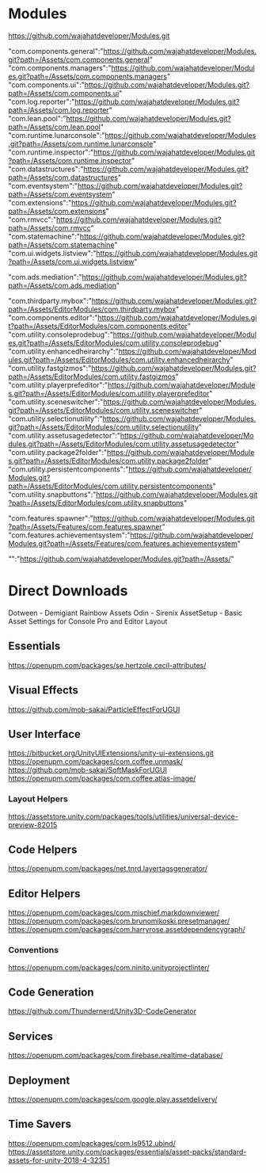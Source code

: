 # Modules

https://github.com/wajahatdeveloper/Modules.git

"com.components.general":"https://github.com/wajahatdeveloper/Modules.git?path=/Assets/com.components.general" </br>
"com.components.managers":"https://github.com/wajahatdeveloper/Modules.git?path=/Assets/com.components.managers" </br>
"com.components.ui":"https://github.com/wajahatdeveloper/Modules.git?path=/Assets/com.components.ui" </br>
"com.log.reporter":"https://github.com/wajahatdeveloper/Modules.git?path=/Assets/com.log.reporter" </br>
"com.lean.pool":"https://github.com/wajahatdeveloper/Modules.git?path=/Assets/com.lean.pool" </br>
"com.runtime.lunarconsole":"https://github.com/wajahatdeveloper/Modules.git?path=/Assets/com.runtime.lunarconsole" </br>
"com.runtime.inspector":"https://github.com/wajahatdeveloper/Modules.git?path=/Assets/com.runtime.inspector" </br>
"com.datastructures":"https://github.com/wajahatdeveloper/Modules.git?path=/Assets/com.datastructures" </br>
"com.eventsystem":"https://github.com/wajahatdeveloper/Modules.git?path=/Assets/com.eventsystem" </br>
"com.extensions":"https://github.com/wajahatdeveloper/Modules.git?path=/Assets/com.extensions" </br>
"com.rmvcc":"https://github.com/wajahatdeveloper/Modules.git?path=/Assets/com.rmvcc" </br>
"com.statemachine":"https://github.com/wajahatdeveloper/Modules.git?path=/Assets/com.statemachine" </br>
"com.ui.widgets.listview":"https://github.com/wajahatdeveloper/Modules.git?path=/Assets/com.ui.widgets.listview" </br>

"com.ads.mediation":"https://github.com/wajahatdeveloper/Modules.git?path=/Assets/com.ads.mediation" </br>

"com.thirdparty.mybox":"https://github.com/wajahatdeveloper/Modules.git?path=/Assets/EditorModules/com.thirdparty.mybox" </br>
"com.components.editor":"https://github.com/wajahatdeveloper/Modules.git?path=/Assets/EditorModules/com.components.editor" </br>
"com.utility.consoleprodebug":"https://github.com/wajahatdeveloper/Modules.git?path=/Assets/EditorModules/com.utility.consoleprodebug" </br>
"com.utility.enhancedheirarchy":"https://github.com/wajahatdeveloper/Modules.git?path=/Assets/EditorModules/com.utility.enhancedheirarchy" </br>
"com.utility.fastgizmos":"https://github.com/wajahatdeveloper/Modules.git?path=/Assets/EditorModules/com.utility.fastgizmos" </br>
"com.utility.playerprefeditor":"https://github.com/wajahatdeveloper/Modules.git?path=/Assets/EditorModules/com.utility.playerprefeditor" </br>
"com.utility.sceneswitcher":"https://github.com/wajahatdeveloper/Modules.git?path=/Assets/EditorModules/com.utility.sceneswitcher" </br>
"com.utility.selectionutility":"https://github.com/wajahatdeveloper/Modules.git?path=/Assets/EditorModules/com.utility.selectionutility" </br>
"com.utility.assetusagedetector":"https://github.com/wajahatdeveloper/Modules.git?path=/Assets/EditorModules/com.utility.assetusagedetector" </br>
"com.utility.package2folder":"https://github.com/wajahatdeveloper/Modules.git?path=/Assets/EditorModules/com.utility.package2folder" </br>
"com.utility.persistentcomponents":"https://github.com/wajahatdeveloper/Modules.git?path=/Assets/EditorModules/com.utility.persistentcomponents" </br>
"com.utility.snapbuttons":"https://github.com/wajahatdeveloper/Modules.git?path=/Assets/EditorModules/com.utility.snapbuttons" </br>

"com.features.spawner":"https://github.com/wajahatdeveloper/Modules.git?path=/Assets/Features/com.features.spawner" </br>
"com.features.achievementsystem":"https://github.com/wajahatdeveloper/Modules.git?path=/Assets/Features/com.features.achievementsystem" </br>

"":"https://github.com/wajahatdeveloper/Modules.git?path=/Assets/" </br>

# Direct Downloads
Dotween - Demigiant
Rainbow Assets
Odin - Sirenix
AssetSetup - Basic Asset Settings for Console Pro and Editor Layout

## Essentials
https://openupm.com/packages/se.hertzole.cecil-attributes/

## Visual Effects
https://github.com/mob-sakai/ParticleEffectForUGUI </br>

## User Interface
https://bitbucket.org/UnityUIExtensions/unity-ui-extensions.git </br>
https://openupm.com/packages/com.coffee.unmask/ </br>
https://github.com/mob-sakai/SoftMaskForUGUI </br>
https://openupm.com/packages/com.coffee.atlas-image/ </br>

### Layout Helpers
https://assetstore.unity.com/packages/tools/utilities/universal-device-preview-82015 </br>

## Code Helpers
https://openupm.com/packages/net.tnrd.layertagsgenerator/ </br>

## Editor Helpers
https://openupm.com/packages/com.mischief.markdownviewer/
https://openupm.com/packages/com.brunomikoski.presetmanager/
https://openupm.com/packages/com.harryrose.assetdependencygraph/

### Conventions
https://openupm.com/packages/com.ninito.unityprojectlinter/ </br>

## Code Generation
https://github.com/Thundernerd/Unity3D-CodeGenerator </br>

## Services
https://openupm.com/packages/com.firebase.realtime-database/ </br>

## Deployment
https://openupm.com/packages/com.google.play.assetdelivery/ </br>

## Time Savers
https://openupm.com/packages/com.ls9512.ubind/ </br>
https://assetstore.unity.com/packages/essentials/asset-packs/standard-assets-for-unity-2018-4-32351 </br>
